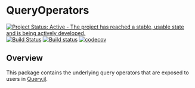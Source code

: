# QueryOperators

[![Project Status: Active - The project has reached a stable, usable state and is being actively developed.](http://www.repostatus.org/badges/latest/active.svg)](http://www.repostatus.org/#active)
[![Build Status](https://travis-ci.org/queryverse/QueryOperators.jl.svg?branch=master)](https://travis-ci.org/queryverse/QueryOperators.jl)
[![Build status](https://ci.appveyor.com/api/projects/status/meh2oi6tiomi3y4l/branch/master?svg=true)](https://ci.appveyor.com/project/queryverse/queryoperators-jl/branch/master)
[![codecov](https://codecov.io/gh/queryverse/QueryOperators.jl/branch/master/graph/badge.svg)](https://codecov.io/gh/queryverse/QueryOperators.jl)

## Overview

This package contains the underlying query operators that are exposed to users in [Query.jl](https://github.com/queryverse/Query.jl).
